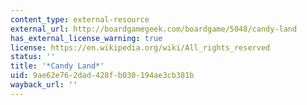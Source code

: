 ```yaml
---
content_type: external-resource
external_url: http://boardgamegeek.com/boardgame/5048/candy-land
has_external_license_warning: true
license: https://en.wikipedia.org/wiki/All_rights_reserved
status: ''
title: '*Candy Land*'
uid: 9ae62e76-2dad-428f-b030-194ae3cb381b
wayback_url: ''
---
```

